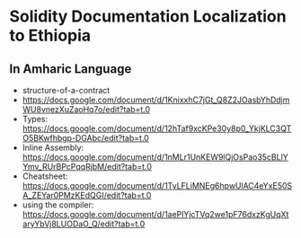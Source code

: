 # Solidity Documentation Localization to Ethiopia 
## In Amharic Language

- structure-of-a-contract
- https://docs.google.com/document/d/1KnixxhC7jGt_Q8Z2JOasbYhDdjmWU8vnezXuZaoHq7o/edit?tab=t.0
- Types: https://docs.google.com/document/d/12hTaf9xcKPe30y8p0_YkjKLC3QTO5BKwfhbgp-DGAbc/edit?tab=t.0
- Inline Assembly: https://docs.google.com/document/d/1nMLr1UnKEW9lQjOsPao35cBLlYYmv_RUrBPcPqqRjbM/edit?tab=t.0
- Cheatsheet: https://docs.google.com/document/d/1TyLFLiMNEg6hpwUlAC4eYxE50SA_ZEYar0PMzKEdQGI/edit?tab=t.0
- using the compiler: https://docs.google.com/document/d/1aePlYjcTVq2we1pF76dxzKgUqXtaryYbVj8LUODaO_Q/edit?tab=t.0
